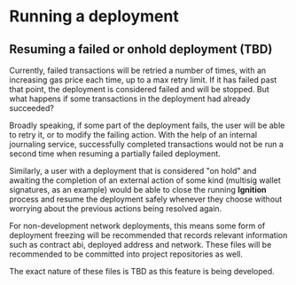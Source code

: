 # Running a deployment

## Resuming a failed or onhold deployment (TBD)

Currently, failed transactions will be retried a number of times, with an increasing gas price each time, up to a max retry limit. If it has failed past that point, the deployment is considered failed and will be stopped. But what happens if some transactions in the deployment had already succeeded?

Broadly speaking, if some part of the deployment fails, the user will be able to retry it, or to modify the failing action. With the help of an internal journaling service, successfully completed transactions would not be run a second time when resuming a partially failed deployment.

Similarly, a user with a deployment that is considered "on hold" and awaiting the completion of an external action of some kind (multisig wallet signatures, as an example) would be able to close the running **Ignition** process and resume the deployment safely whenever they choose without worrying about the previous actions being resolved again.

For non-development network deployments, this means some form of deployment freezing will be recommended that records relevant information such as contract abi, deployed address and network. These files will be recommended to be committed into project repositories as well.

The exact nature of these files is TBD as this feature is being developed.
